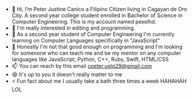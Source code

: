 - 👋 Hi, I’m Peter Justine Canico a Filipino Citizen living in Cagayan de Oro City. A second year college student enrolled in Bachelor of Science in Computer Engineering. This is my account named pexelhd.
- 👀 I'm really interested in editing and programming.
- 🌱 As a second year student of Computer Engineering I'm currently learning on Computer Languages specifically in "JavaScript"
- 💞️ Honestly I'm not that good enough on programming and I'm looking for somenone who can teach me and be my mentor on any computer languages like JavaScript, Python, C++, Ruby, Swift, HTML/CSS 
- 📫 You can reach by this email cpeter.ustp29@gmail.com
- 😄 It's up to you it doesn't really matter to me
- ⚡ Fun fact about me I usually take a bath three times a week HAHAHAH LOL
 
<!---
pexelhd/pexelhd is a ✨ special ✨ repository because its `README.md` (this file) appears on your GitHub profile.
You can click the Preview link to take a look at your changes.
--->
